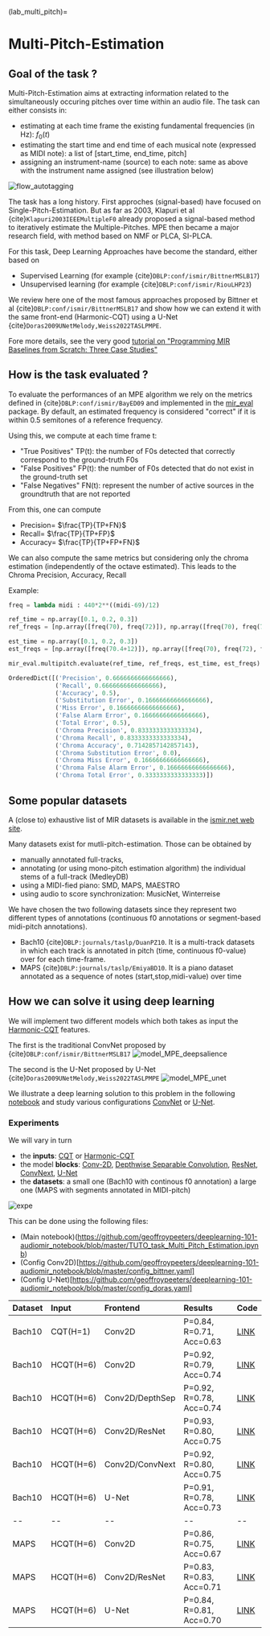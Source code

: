 (lab_multi_pitch)=
# Multi-Pitch-Estimation

## Goal of the task ?

Multi-Pitch-Estimation aims at extracting information related to the simultaneously occuring pitches over time within an audio file.
The task can either consists in:

- estimating at each time frame the existing fundamental frequencies (in Hz): $f_0(t)$
- estimating the start time and end time of each musical note (expressed as MIDI note): a list of [start_time, end_time, pitch]
- assigning an instrument-name (source) to each note: same as above with the instrument name assigned (see illustration below)

![flow_autotagging](/images/flow_multipitch.png)

The task has a long history.
First approches (signal-based) have focused on Single-Pitch-Estimation.
But as far as 2003, Klapuri et al {cite}`Klapuri2003IEEEMultipleF0` already proposed a signal-based method to iteratively estimate the Multiple-Pitches.
MPE then became a major research field, with method based on NMF or PLCA, SI-PLCA.

For this task, Deep Learning Approaches have become the standard, either based on
- Supervised Learning (for example {cite}`DBLP:conf/ismir/BittnerMSLB17`)
- Unsupervised learning (for example {cite}`DBLP:conf/ismir/RiouLHP23`)

We review here one of the most famous approaches proposed by Bittner et al {cite}`DBLP:conf/ismir/BittnerMSLB17` and show how we can extend it with the same front-end (Harmonic-CQT) using a U-Net {cite}`Doras2009UNetMelody,Weiss2022TASLPMPE`.

Fore more details, see the very good [tutorial on "Programming MIR Baselines from Scratch: Three Case Studies"](https://github.com/rabitt/ismir-2021-tutorial-case-studies)

## How is the task evaluated ?

To evaluate the performances of an MPE algorithm we rely on the metrics defined in {cite}`DBLP:conf/ismir/BayED09` and implemented in the [mir\_eval](https://craffel.github.io/mir_eval/#module-mir_eval.multipitch) package.
By default, an estimated frequency is considered "correct" if it is within 0.5 semitones of a reference frequency.

Using this, we compute at each time frame t:
- "True Positives" TP(t):  the number of F0s detected that correctly correspond to the ground-truth F0s
- "False Positives" FP(t): the number of F0s detected that do not exist in the ground-truth set
- "False Negatives" FN(t): represent the number of active sources in the groundtruth that are not reported

From this, one can compute
- Precision= $\frac{TP}{TP+FN}$
- Recall= $\frac{TP}{TP+FP}$
- Accuracy= $\frac{TP}{TP+FP+FN}$

We can also compute the same metrics but considering only the chroma estimation (independently of the octave estimated).
This leads to the Chroma Precision, Accuracy, Recall

Example:
```python
freq = lambda midi : 440*2**((midi-69)/12)

ref_time = np.array([0.1, 0.2, 0.3])
ref_freqs = [np.array([freq(70), freq(72)]), np.array([freq(70), freq(72)]), np.array([freq(70), freq(72)])]

est_time = np.array([0.1, 0.2, 0.3])
est_freqs = [np.array([freq(70.4+12)]), np.array([freq(70), freq(72), freq(74)]), np.array([freq(70), freq(72)])]

mir_eval.multipitch.evaluate(ref_time, ref_freqs, est_time, est_freqs)

OrderedDict([('Precision', 0.6666666666666666),
             ('Recall', 0.6666666666666666),
             ('Accuracy', 0.5),
             ('Substitution Error', 0.16666666666666666),
             ('Miss Error', 0.16666666666666666),
             ('False Alarm Error', 0.16666666666666666),
             ('Total Error', 0.5),
             ('Chroma Precision', 0.8333333333333334),
             ('Chroma Recall', 0.8333333333333334),
             ('Chroma Accuracy', 0.7142857142857143),
             ('Chroma Substitution Error', 0.0),
             ('Chroma Miss Error', 0.16666666666666666),
             ('Chroma False Alarm Error', 0.16666666666666666),
             ('Chroma Total Error', 0.3333333333333333)])
```


## Some popular datasets

A (close to) exhaustive list of MIR datasets is available in the [ismir.net web site](https://ismir.net/resources/datasets/).

Many datasets exist for mutli-pitch-estimation.
Those can be obtained by
- manually annotated full-tracks,
- annotating (or using mono-pitch estimation algorithm) the individual stems of a full-track (MedleyDB)
- using a MIDI-fied piano: SMD, MAPS, MAESTRO
- using audio to score synchronization: MusicNet, Winterreise

We have chosen the two following datasets since they represent two different types of annotations (continuous f0 annotations or segment-based midi-pitch annotations).

- Bach10 {cite}`DBLP:journals/taslp/DuanPZ10`.
It is a multi-track datasets in which each track is annotated in pitch (time, continuous f0-value) over for each time-frame.
- MAPS {cite}`DBLP:journals/taslp/EmiyaBD10`.
It is a piano dataset annotated as a sequence of notes (start,stop,midi-value) over time



## How we can solve it using deep learning

We will implement two different models which both takes as input the [Harmonic-CQT](lab_hcqt) features.

The first is the traditional ConvNet proposed by {cite}`DBLP:conf/ismir/BittnerMSLB17`
![model_MPE_deepsalience](/images/model_MPE_deepsalience.png)

The second is the U-Net proposed by U-Net {cite}`Doras2009UNetMelody,Weiss2022TASLPMPE`
![model_MPE_unet](/images/model_MPE_unet.png)

We illustrate a deep learning solution to this problem in the following [notebook](https://github.com/geoffroypeeters/deeplearning-101-audiomir_notebook/blob/master/TUTO_task_Multi_Pitch_Estimation.ipynb) and study various configurations [ConvNet](https://github.com/geoffroypeeters/deeplearning-101-audiomir_notebook/blob/master/config_bittner.yaml) or [U-Net](https://github.com/geoffroypeeters/deeplearning-101-audiomir_notebook/blob/master/config_doras.yaml).

### Experiments

We will vary in turn
- the **inputs**: [CQT](lab_cqt) or [Harmonic-CQT](lab_hcqt)
- the model **blocks**: [Conv-2D](lab_conv2d), [Depthwise Separable Convolution](lab_depthwise), [ResNet](lab_resnet), [ConvNext](lab_convnext), [U-Net](lab_unet)
- the **datasets**: a small one (Bach10 with continous f0 annotation) a large one (MAPS with segments annotated in MIDI-pitch)

![expe](/images/expe_multipitch_P.png)

This can be done using the following files:
- (Main notebook)(https://github.com/geoffroypeeters/deeplearning-101-audiomir_notebook/blob/master/TUTO_task_Multi_Pitch_Estimation.ipynb)
- (Config Conv2D)[https://github.com/geoffroypeeters/deeplearning-101-audiomir_notebook/blob/master/config_bittner.yaml]
- (Config U-Net)[https://github.com/geoffroypeeters/deeplearning-101-audiomir_notebook/blob/master/config_doras.yaml]

| Dataset   | Input   | Frontend   | Results   | Code |
|:---------- |:----------|:----------|:---------- |:---------- |
| Bach10     | CQT(H=1)       |  Conv2D            | P=0.84, R=0.71, Acc=0.63  | [LINK](https://github.com/geoffroypeeters/deeplearning-101-audiomir_notebook/blob/master/TUTO_task_Multi_Pitch_Estimation.ipynb_D1-I1-C1.ipynb) |
| Bach10     | HCQT(H=6)      |  Conv2D            | P=0.92, R=0.79, Acc=0.74  | [LINK](https://github.com/geoffroypeeters/deeplearning-101-audiomir_notebook/blob/master/TUTO_task_Multi_Pitch_Estimation.ipynb_D1-I2-C1.ipynb) |
| Bach10     | HCQT(H=6)      |  Conv2D/DepthSep   | P=0.92, R=0.78, Acc=0.74  | [LINK](https://github.com/geoffroypeeters/deeplearning-101-audiomir_notebook/blob/master/TUTO_task_Multi_Pitch_Estimation.ipynb_D1-I2-C2.ipynb) |
| Bach10     | HCQT(H=6)      |  Conv2D/ResNet     | P=0.93, R=0.80, Acc=0.75  | [LINK](https://github.com/geoffroypeeters/deeplearning-101-audiomir_notebook/blob/master/TUTO_task_Multi_Pitch_Estimation.ipynb_D1-I2-C3.ipynb) |
| Bach10     | HCQT(H=6)      |  Conv2D/ConvNext   | P=0.92, R=0.80, Acc=0.75  | [LINK](https://github.com/geoffroypeeters/deeplearning-101-audiomir_notebook/blob/master/TUTO_task_Multi_Pitch_Estimation.ipynb_D1-I2-C4.ipynb) |
| Bach10     | HCQT(H=6)      |  U-Net             | P=0.91, R=0.78, Acc=0.73  | [LINK](https://github.com/geoffroypeeters/deeplearning-101-audiomir_notebook/blob/master/TUTO_task_Multi_Pitch_Estimation.ipynb_D1-I2-Unet.ipynb) |
| --  | -- | -- | -- | -- |
| MAPS       | HCQT(H=6)      |  Conv2D            | P=0.86, R=0.75, Acc=0.67  | [LINK](https://github.com/geoffroypeeters/deeplearning-101-audiomir_notebook/blob/master/TUTO_task_Multi_Pitch_Estimation.ipynb_D2-I2-C1.ipynb) |
| MAPS       | HCQT(H=6)      |  Conv2D/ResNet     | P=0.83, R=0.83, Acc=0.71  | [LINK](https://github.com/geoffroypeeters/deeplearning-101-audiomir_notebook/blob/master/TUTO_task_Multi_Pitch_Estimation.ipynb_D2-I2-C3.ipynb) |
| MAPS       | HCQT(H=6)      |  U-Net             | P=0.84, R=0.81, Acc=0.70  | [LINK](https://github.com/geoffroypeeters/deeplearning-101-audiomir_notebook/blob/master/TUTO_task_Multi_Pitch_Estimation.ipynb_D2-I2-Unet.ipynb) |
